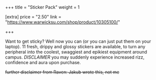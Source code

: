 +++
title = "Sticker Pack"
weight = 1

[extra]
price = "2.50"
link = "https://www.warwicksu.com/shop/product/10305100/"

+++

Want to get sticky? Well now you can (or you can just put them on your laptop). 11 fresh, drippy and glossy stickers are available, to turn any peripheral into the coolest, swaggiest and epikiest equipment around campus. *DISCLAIMER* you may suddenly experience increased rizz, confidence and aura upon purchase.

~~further disclaimer from Raven: Jakub wrote this, not me~~